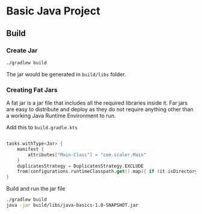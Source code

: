 # Basic Java Project 


## Build 

### Create Jar 

```bash
./gradlew build
```

The jar would be generated in `build/libs` folder.

### Creating Fat Jars 

A fat jar is a jar file that includes all the required libraries inside it. 
Far jars are easy to distribute and deploy as they do not require anything other
than a working Java Runtime Environment to run. 

Add this to `build.gradle.kts`
```kts

tasks.withType<Jar> {
    manifest {
        attributes["Main-Class"] = "com.scaler.Main"
    }
    duplicatesStrategy = DuplicatesStrategy.EXCLUDE
    from(configurations.runtimeClasspath.get().map({ if (it.isDirectory) it else zipTree(it) }))
}
```

Build and run the jar file
```bash
./gradlew build
java -jar build/libs/java-basics-1.0-SNAPSHOT.jar
```
